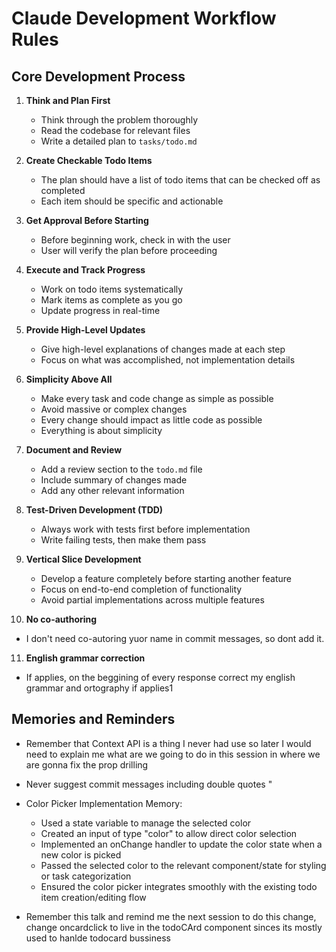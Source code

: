 # Claude Development Workflow Rules

## Core Development Process

1. **Think and Plan First**

   - Think through the problem thoroughly
   - Read the codebase for relevant files
   - Write a detailed plan to `tasks/todo.md`

2. **Create Checkable Todo Items**

   - The plan should have a list of todo items that can be checked off as completed
   - Each item should be specific and actionable

3. **Get Approval Before Starting**

   - Before beginning work, check in with the user
   - User will verify the plan before proceeding

4. **Execute and Track Progress**

   - Work on todo items systematically
   - Mark items as complete as you go
   - Update progress in real-time

5. **Provide High-Level Updates**

   - Give high-level explanations of changes made at each step
   - Focus on what was accomplished, not implementation details

6. **Simplicity Above All**

   - Make every task and code change as simple as possible
   - Avoid massive or complex changes
   - Every change should impact as little code as possible
   - Everything is about simplicity

7. **Document and Review**

   - Add a review section to the `todo.md` file
   - Include summary of changes made
   - Add any other relevant information

8. **Test-Driven Development (TDD)**

   - Always work with tests first before implementation
   - Write failing tests, then make them pass

9. **Vertical Slice Development**

   - Develop a feature completely before starting another feature
   - Focus on end-to-end completion of functionality
   - Avoid partial implementations across multiple features

10. **No co-authoring**

- I don't need co-autoring yuor name in commit messages, so dont add it.

11. **English grammar correction**

- If applies, on the beggining of every response correct my english grammar and ortography if applies1

## Memories and Reminders

- Remember that Context API is a thing I never had use so later I would need to explain me what are we going to do in this session in where we are gonna fix the prop drilling
- Never suggest commit messages including double quotes "

- Color Picker Implementation Memory:
  - Used a state variable to manage the selected color
  - Created an input of type "color" to allow direct color selection
  - Implemented an onChange handler to update the color state when a new color is picked
  - Passed the selected color to the relevant component/state for styling or task categorization
  - Ensured the color picker integrates smoothly with the existing todo item creation/editing flow
- Remember this talk and remind me the next session to do this change, change oncardclick to live in the todoCArd component sinces its mostly used to hanlde todocard bussiness
